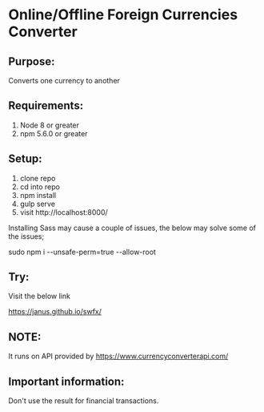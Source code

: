 # Online/Offline Foreign Currencies Converter

Purpose:
---
Converts one currency to another

Requirements:
----
1. Node 8 or greater
2. npm 5.6.0 or greater


Setup:
----

1. clone repo
2. cd into repo
3. npm install
4. gulp serve
5. visit http://localhost:8000/

Installing Sass may cause a couple of issues, the below may solve some of the issues;

sudo npm i --unsafe-perm=true --allow-root


Try:
----
Visit the below link

https://janus.github.io/swfx/


NOTE:
---
It runs on API provided by https://www.currencyconverterapi.com/



Important information:
----
Don't use the result for financial transactions.






